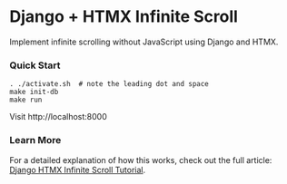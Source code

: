 # Django + HTMX Infinite Scroll

Implement infinite scrolling without JavaScript using Django and HTMX.

### Quick Start

    . ./activate.sh  # note the leading dot and space
    make init-db
    make run

Visit http://localhost:8000

### Learn More

For a detailed explanation of how this works, check out the full article:
[Django HTMX Infinite Scroll Tutorial](https://sorokin.engineer/posts/en/django_htmx_infinite_scroll.html).
